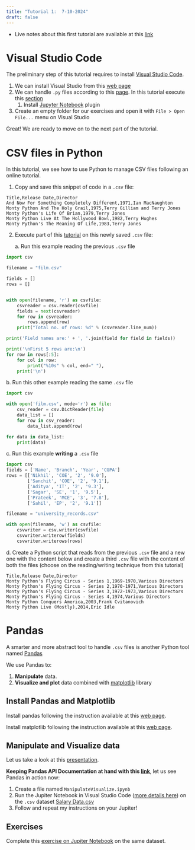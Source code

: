 ```yaml
---
title: "Tutorial 1:  7-10-2024"
draft: false
---
```

* Live notes about this first tutorial are available at this [link](https://docs.google.com/document/d/1MBCTsjYI_eCjCSZ8cmHlO3uz6LQUrWdAxeYsSKl18z0/edit?usp=sharing)
# Visual Studio Code

The preliminary step of this tutorial requires to install [Visual Studio Code](https://code.visualstudio.com/docs).
1. We can install Visual Studio from this [web page](https://code.visualstudio.com/docs/setup/setup-overview)
2. We can handle `.py` files according to this [page](https://code.visualstudio.com/docs/languages/python). In this tutorial execute this [section](https://code.visualstudio.com/docs/languages/python#_run-python-code)
	1. Install [Jupyter Notebook](https://code.visualstudio.com/docs/languages/python#_jupyter-notebooks) plugin
3. Create an empty folder for our exercises and open it with `File > Open File...` menu on Visual Studio

Great! We are ready to move on to the next part of the tutorial.

# CSV files in Python

In this tutorial, we see how to use Python to manage CSV files following an online tutorial. 
1. Copy and save this snippet of code in a `.csv` file:
```csv
Title,Release Date,Director
And Now For Something Completely Different,1971,Ian MacNaughton
Monty Python And The Holy Grail,1975,Terry Gilliam and Terry Jones
Monty Python's Life Of Brian,1979,Terry Jones
Monty Python Live At The Hollywood Bowl,1982,Terry Hughes
Monty Python's The Meaning Of Life,1983,Terry Jones
```
2. Execute part of this [tutorial](https://www.geeksforgeeks.org/working-csv-files-python/) on this newly saved `.csv` file:

	a. Run this example reading the previous `.csv` file

```python
import csv

filename = "film.csv"

fields = []
rows = []


with open(filename, 'r') as csvfile:
    csvreader = csv.reader(csvfile)
    fields = next(csvreader)
    for row in csvreader:
        rows.append(row)
    print("Total no. of rows: %d" % (csvreader.line_num))

print('Field names are:' + ', '.join(field for field in fields))

print('\nFirst 5 rows are:\n')
for row in rows[:5]:
    for col in row:
        print("%10s" % col, end=" "),
    print('\n')
```

   b.  Run this other example reading the same `.csv` file
	
```python
import csv

with open('film.csv', mode='r') as file:
    csv_reader = csv.DictReader(file)
    data_list = []
    for row in csv_reader:
        data_list.append(row)

for data in data_list:
    print(data)

```

   c.  Run this example **writing** a `.csv` file

```python
import csv
fields = ['Name', 'Branch', 'Year', 'CGPA']
rows = [['Nikhil', 'COE', '2', '9.0'],
        ['Sanchit', 'COE', '2', '9.1'],
        ['Aditya', 'IT', '2', '9.3'],
        ['Sagar', 'SE', '1', '9.5'],
        ['Prateek', 'MCE', '3', '7.8'],
        ['Sahil', 'EP', '2', '9.1']]

filename = "university_records.csv"

with open(filename, 'w') as csvfile:
    csvwriter = csv.writer(csvfile)
    csvwriter.writerow(fields)
    csvwriter.writerows(rows)

``` 

   d. Create a Python script that reads from the previous `.csv` file and a new one with the content below and create a third `.csv` file with the content of both the files (choose on the reading/writing technique from this tutorial)
	 
```csv
Title,Release Date,Director
Monty Python's Flying Circus - Series 1,1969-1970,Various Directors
Monty Python's Flying Circus - Series 2,1970-1971,Various Directors
Monty Python's Flying Circus - Series 3,1972-1973,Various Directors
Monty Python's Flying Circus - Series 4,1974,Various Directors
Monty Python Conquers America,2003,Frank Cvitanovich
Monty Python Live (Mostly),2014,Eric Idle
```

# Pandas
A smarter and more abstract tool to handle `.csv` files is another Python tool named [Pandas](https://pandas.pydata.org/)

We use Pandas to:
1. **Manipulate** data. 
2. **Visualize and plot** data combined with [matplotlib](https://matplotlib.org/) library

## Install Pandas and Matplotlib
Install pandas following the instruction available at this [web page](https://pandas.pydata.org/docs/getting_started/install.html#installing-from-pypi).

Install matplotlib following the instruction available at this [web page](https://matplotlib.org/stable/users/getting_started/). 
## Manipulate and Visualize data
Let us take a look at this [presentation](https://docs.google.com/presentation/d/1qZ45rL9kzti_z2yL2EYs8TFFDsCBBY6V/edit?usp=sharing&ouid=113320648382378755454&rtpof=true&sd=true).

**Keeping Pandas API Documentation at hand with this [link](https://pandas.pydata.org/docs/reference/index.html)**, let us see Pandas in action now:
1. Create a file named `ManipulateVisualize.ipynb`
2. Run the Jupiter Notebook in Visual Studio Code ([more details here](https://code.visualstudio.com/docs/datascience/jupyter-notebooks)) on the `.csv` dataset [Salary Data.csv](https://drive.google.com/file/d/1jxSWVRcQ4MC_rHYZFEYnjmei9Fe9p4w2/view?usp=sharing)
3. Follow and repeat my instructions on your Jupiter!

## Exercises

Complete this [exercise on Jupiter Notebook](https://drive.google.com/file/d/1P9mARbmxR9l9OwTwOUovRcLccQjnndYq/view?usp=drive_link) on the same dataset.
